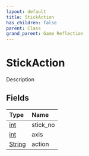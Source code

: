 ```yaml
---
layout: default
title: StickAction
has_children: false
parent: Class
grand_parent: Game Reflection
---
```

# StickAction
Description 

## Fields

| Type | Name |
|:----------|:--------------|
| [int](/riftbreaker-wiki/docs/game-reflection/enums/int/) | stick_no |
| [int](/riftbreaker-wiki/docs/game-reflection/enums/int/) | axis |
| [String](/riftbreaker-wiki/docs/game-reflection/components/string/) | action |

